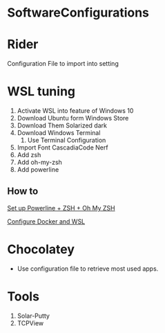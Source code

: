 # SoftwareConfigurations

# Rider
Configuration File to import into setting

# WSL tuning

1. Activate WSL into feature of Windows 10
2. Download Ubuntu form Windows Store
3. Download Them Solarized dark
4. Download Windows Terminal
   1. Use Terminal Configuration
5. Import Font CascadiaCode Nerf
6. Add zsh
7. Add oh-my-zsh
8. Add powerline

## How to

[Set up Powerline + ZSH + Oh My ZSH](https://blog.joaograssi.com/windows-subsystem-for-linux-with-oh-my-zsh-conemu/)

[Configure Docker and WSL](https://app.getpocket.com/read/1928635131)

# Chocolatey

- Use configuration file to retrieve most used apps.

# Tools

1. Solar-Putty
2. TCPView